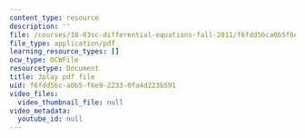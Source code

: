```yaml
---
content_type: resource
description: ''
file: /courses/18-03sc-differential-equations-fall-2011/f6fdd56ca0b5f6e922330fa4d223b591_JNsNgXKFgdo.pdf
file_type: application/pdf
learning_resource_types: []
ocw_type: OCWFile
resourcetype: Document
title: 3play pdf file
uid: f6fdd56c-a0b5-f6e9-2233-0fa4d223b591
video_files:
  video_thumbnail_file: null
video_metadata:
  youtube_id: null
---
```

